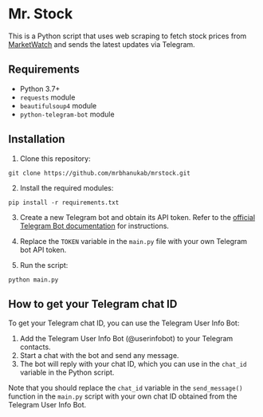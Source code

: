 # Mr. Stock

This is a Python script that uses web scraping to fetch stock prices from [MarketWatch](https://www.marketwatch.com/) and sends the latest updates via Telegram.

## Requirements

- Python 3.7+
- `requests` module
- `beautifulsoup4` module
- `python-telegram-bot` module

## Installation

1. Clone this repository:

```
git clone https://github.com/mrbhanukab/mrstock.git
```

2. Install the required modules:

```
pip install -r requirements.txt
```

3. Create a new Telegram bot and obtain its API token. Refer to the [official Telegram Bot documentation](https://core.telegram.org/bots) for instructions.

4. Replace the `TOKEN` variable in the `main.py` file with your own Telegram bot API token.

5. Run the script:

```
python main.py
```

## How to get your Telegram chat ID

To get your Telegram chat ID, you can use the Telegram User Info Bot:

1. Add the Telegram User Info Bot (@userinfobot) to your Telegram contacts.
2. Start a chat with the bot and send any message.
3. The bot will reply with your chat ID, which you can use in the `chat_id` variable in the Python script.

Note that you should replace the `chat_id` variable in the `send_message()` function in the `main.py` script with your own chat ID obtained from the Telegram User Info Bot.
